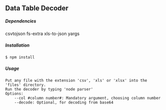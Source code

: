 Data Table Decoder
--------------------
##### Dependencies

   csvtojson
   fs-extra
   xls-to-json
   yargs

##### Installation

    $ npm install    

##### Usage

    Put any file with the extension 'csv', 'xls' or 'xlsx' into the 'files' directory.
	Run the decoder by typing 'node parser'
	Options:
		--col #column number#: Mandatory argument, choosing column number
		--decode: Optional, for decoding from base64